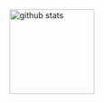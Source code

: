 <img alt="github stats" height="150px" src="https://github-readme-stats.vercel.app/api?username=NKMAK&count_private=true&show_icons=true&show_icons=true&theme=tokyonight" />
